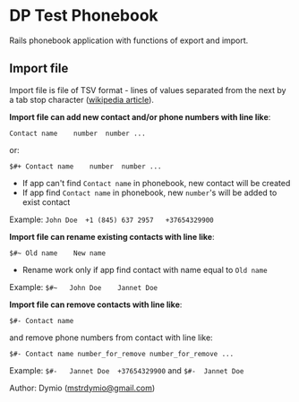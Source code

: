 DP Test Phonebook
=================

Rails phonebook application with functions of export and import.

Import file
-----------

Import file is file of TSV format - lines of values separated from the next by a tab stop character ([wikipedia article](http://en.wikipedia.org/wiki/Tab-separated_values)).

**Import file can add new contact and/or phone numbers with line like**:

    Contact name	number	number ...

or:

    $#+ Contact name	number	number ...

- If app can't find `Contact name` in phonebook, new contact will be created
- If app find `Contact name` in phonebook, new `number`'s will be added to exist contact

Example: `John Doe	+1 (845) 637 2957	+37654329900`


**Import file can rename existing contacts with line like**:

    $#~	Old name	New name

- Rename work only if app find contact with name equal to `Old name`

Example: `$#~	John Doe	Jannet Doe`


**Import file can remove contacts with line like**:

    $#-	Contact name

and remove phone numbers from contact with line like:

    $#- Contact name number_for_remove number_for_remove ...

Example: `$#-	Jannet Doe	+37654329900` and `$#-	Jannet Doe`


Author: Dymio (mstrdymio@gmail.com)
